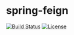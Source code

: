 # spring-feign

[![Build Status](https://travis-ci.org/wangqifox/spring-feign.svg?branch=master)](https://travis-ci.org/wangqifox/spring-feign)
[![License](http://img.shields.io/:license-apache-brightgreen.svg)](http://www.apache.org/licenses/LICENSE-2.0.html)